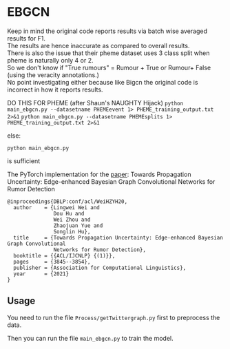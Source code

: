 # EBGCN

Keep in mind the original code reports results via batch wise averaged results for F1. <br>
The results are hence inaccurate as compared to overall results.<br>
There is also the issue that their pheme dataset uses 3 class split when pheme is naturally only 4 or 2.<br>
So we don't know if "True rumours" = Rumour + True or Rumour+ False (using the veracity annotations.)<br>
No point investigating either because like Bigcn the original code is incorrect in how it reports results.<br>

DO THIS FOR PHEME (after Shaun's NAUGHTY Hijack)
```python main_ebgcn.py --datasetname PHEMEevent 1> PHEME_training_output.txt 2>&1```
```python main_ebgcn.py --datasetname PHEMEsplits 1> PHEME_training_output.txt 2>&1```

else:

```python main_ebgcn.py ```

is sufficient


The PyTorch implementation for the [paper](https://arxiv.org/pdf/2107.11934.pdf): Towards Propagation Uncertainty: Edge-enhanced Bayesian Graph Convolutional Networks for Rumor Detection
 


```
@inproceedings{DBLP:conf/acl/WeiHZYH20,
  author    = {Lingwei Wei and
               Dou Hu and
               Wei Zhou and
               Zhaojuan Yue and
               Songlin Hu},
  title     = {Towards Propagation Uncertainty: Edge-enhanced Bayesian Graph Convolutional
               Networks for Rumor Detection},
  booktitle = {{ACL/IJCNLP} {(1)}},
  pages     = {3845--3854},
  publisher = {Association for Computational Linguistics},
  year      = {2021}
}
```


## Usage

You need to run the file ```Process/getTwittergraph.py``` first to preprocess the data. 

Then you can run the file ```main_ebgcn.py``` to train the model. 

